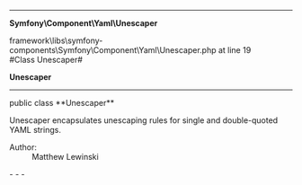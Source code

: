 - - -

**Symfony\Component\Yaml\Unescaper**
<div class="location">framework\libs\symfony-components\Symfony\Component\Yaml\Unescaper.php at line 19</div>
#Class Unescaper#

**Unescaper**


- - -

<p class="signature">public  class **Unescaper**</p>

<div class="comment" id="overview_description"><p>Unescaper encapsulates unescaping rules for single and double-quoted
YAML strings.</p></div>

<dl>
<dt>Author:</dt>
<dd>Matthew Lewinski <matthew@lewinski.org></dd>
</dl>
- - -

